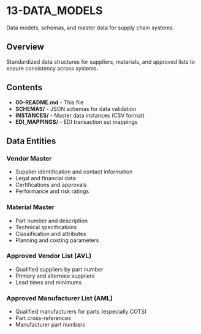 # 13-DATA_MODELS

Data models, schemas, and master data for supply chain systems.

## Overview

Standardized data structures for suppliers, materials, and approved lists to ensure consistency across systems.

## Contents

- **00-README.md** - This file
- **SCHEMAS/** - JSON schemas for data validation
- **INSTANCES/** - Master data instances (CSV format)
- **EDI_MAPPINGS/** - EDI transaction set mappings

## Data Entities

### Vendor Master
- Supplier identification and contact information
- Legal and financial data
- Certifications and approvals
- Performance and risk ratings

### Material Master
- Part number and description
- Technical specifications
- Classification and attributes
- Planning and costing parameters

### Approved Vendor List (AVL)
- Qualified suppliers by part number
- Primary and alternate suppliers
- Lead times and minimums

### Approved Manufacturer List (AML)
- Qualified manufacturers for parts (especially COTS)
- Part cross-references
- Manufacturer part numbers
